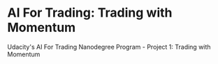 # AI For Trading: Trading with Momentum
Udacity's AI For Trading Nanodegree Program - Project 1: Trading with Momentum
